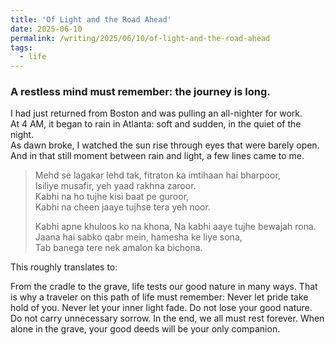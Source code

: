 ```yaml
---
title: 'Of Light and the Road Ahead'
date: 2025-06-10
permalink: /writing/2025/06/10/of-light-and-the-road-ahead
tags:
  - life
---
```


### A restless mind must remember: the journey is long. 

I had just returned from Boston and was pulling an all-nighter for work.  
At 4 AM, it began to rain in Atlanta: soft and sudden, in the quiet of the night.  
As dawn broke, I watched the sun rise through eyes that were barely open.
And in that still moment between rain and light, a few lines came to me.


> Mehd se lagakar lehd tak, fitraton ka imtihaan hai bharpoor,  
> Isiliye musafir, yeh yaad rakhna zaroor.  
> Kabhi na ho tujhe kisi baat pe guroor,    
> Kabhi na cheen jaaye tujhse tera yeh noor.
>
> Kabhi apne khuloos ko na khona,
> Na kabhi aaye tujhe bewajah rona.
> Jaana hai sabko qabr mein, hamesha ke liye sona,  
> Tab banega tere nek amalon ka bichona.

This roughly translates to:

From the cradle to the grave, life tests our good nature in many ways.
That is why a traveler on this path of life must remember:
Never let pride take hold of you. Never let your inner light fade.
Do not lose your good nature. Do not carry unnecessary sorrow.
In the end, we all must rest forever.
When alone in the grave, your good deeds will be your only companion.